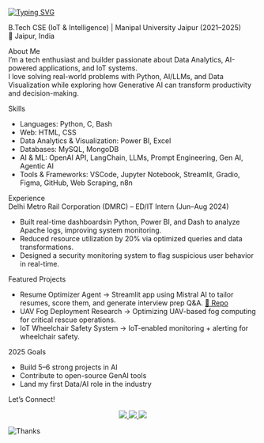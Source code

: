 <a href="https://git.io/typing-svg"><img src="https://readme-typing-svg.demolab.com?font=Fira+Code&pause=1000&width=435&lines=Hi%2C+I'm+Monit+Kumar+Jangir" alt="Typing SVG" /></a>

B.Tech CSE (IoT & Intelligence) | Manipal University Jaipur (2021–2025)  
📍 Jaipur, India  



About Me  
I’m a tech enthusiast and builder passionate about Data Analytics, AI-powered applications, and IoT systems.  
I love solving real-world problems with Python, AI/LLMs, and Data Visualization while exploring how Generative AI can transform productivity and decision-making.  


Skills  
- Languages: Python, C, Bash  
- Web: HTML, CSS  
- Data Analytics & Visualization: Power BI, Excel  
- Databases: MySQL, MongoDB  
- AI & ML: OpenAI API, LangChain, LLMs, Prompt Engineering, Gen AI, Agentic AI  
- Tools & Frameworks: VSCode, Jupyter Notebook, Streamlit, Gradio, Figma, GitHub, Web Scraping, n8n  


Experience  
Delhi Metro Rail Corporation (DMRC) – ED/IT Intern (Jun–Aug 2024) 
- Built real-time dashboardsin Python, Power BI, and Dash to analyze Apache logs, improving system monitoring.  
- Reduced resource utilization by 20% via optimized queries and data transformations.  
- Designed a security monitoring system to flag suspicious user behavior in real-time.  

Featured Projects  
- Resume Optimizer Agent → Streamlit app using Mistral AI to tailor resumes, score them, and generate interview prep Q&A. [🔗 Repo](https://github.com/monit-jangir/resume-optimizer)  
- UAV Fog Deployment Research → Optimizing UAV-based fog computing for critical rescue operations.
- IoT Wheelchair Safety System → IoT-enabled monitoring + alerting for wheelchair safety.  



2025 Goals  
- Build 5–6 strong projects in AI  
- Contribute to open-source GenAI tools 
- Land my first Data/AI role in the industry  


Let’s Connect!  
<p align="center">
  <a href="http://www.linkedin.com/in/monitkjangir">
    <img src="https://img.shields.io/badge/LinkedIn-Connect-blue?logo=linkedin&style=for-the-badge">
  </a>
  <a href="mailto:monit.j@outlook.com">
    <img src="https://img.shields.io/badge/Email-Contact-red?logo=gmail&style=for-the-badge">
  </a>
  <a href="https://github.com/monit-jangir">
    <img src="https://img.shields.io/badge/GitHub-Follow-black?logo=github&style=for-the-badge">
  </a>
</p>



![Thanks](https://i.imgur.com/LyHic3i.gif)
